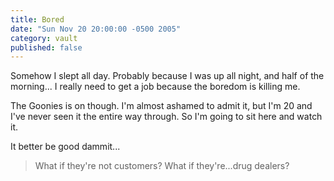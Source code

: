 ```yaml
---
title: Bored
date: "Sun Nov 20 20:00:00 -0500 2005"
category: vault
published: false
---
```


Somehow I slept all day. Probably because I was up all night, and half of the
morning... I really need to get a job because the boredom is killing me.

The Goonies is on though. I'm almost ashamed to admit it, but I'm 20 and I've
never seen it the entire way through. So I'm going to sit here and watch it.

It better be good dammit...

> What if they're not customers? What if they're...drug dealers?
